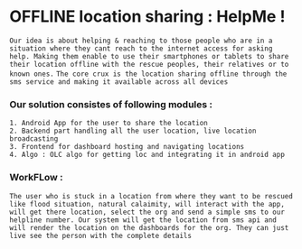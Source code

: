 # OFFLINE location sharing : HelpMe !

`Our idea is about helping & reaching to those people who are in a situation where they cant reach to the internet access for asking help. Making them enable to use their smartphones or tablets to share their location offline with the rescue peoples, their relatives or to known ones.`
`The core crux is the location sharing offline through the sms service and making it available across all devices`

### Our solution consistes of following modules :
    1. Android App for the user to share the location
    2. Backend part handling all the user location, live location broadcasting
    3. Frontend for dashboard hosting and navigating locations
    4. Algo : OLC algo for getting loc and integrating it in android app
    
### WorkFLow :

`The user who is stuck in a location from where they want to be rescued like flood situation, natural calaimity, will interact with the app, will get there location, select the org and send a simple sms to our helpline number. Our system will get the location from sms api and will render the location on the dashboards for the org. They can just live see the person with the complete details `


